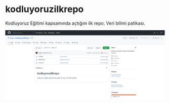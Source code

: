 # kodluyoruzilkrepo
Kodluyoruz Eğitimi kapsamında açtığım ilk repo. Veri bilimi patikası.

![ilgili görsel](./images/Screenshot_586.png)